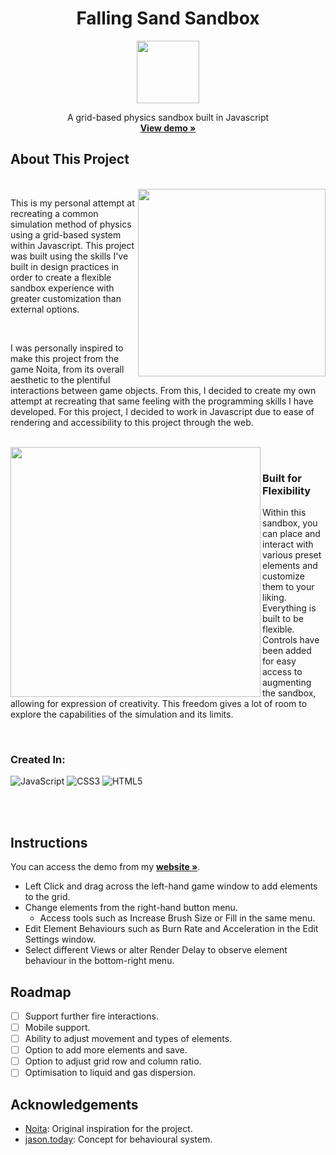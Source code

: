 <div align="center">
  <h1 align="center">Falling Sand Sandbox</h3>
  <a href="https://quaidsage.com/falling-sand-sandbox/falling-sand-sandbox.html" target="_blank">
    <img src="https://github.com/quaidsage/Falling-Sand-Sandbox/assets/126384060/1f2f55a2-09a7-4899-9b9f-9581db951b57" width="100" height="100">
  </a>
  <p align="center">
    A grid-based physics sandbox built in Javascript
    <br />
    <a href="https://quaidsage.com/falling-sand-sandbox/falling-sand-sandbox.html" target="_blank"><strong>View demo »</strong></a>
    <br />
  </p>
</div>

## About This Project

<br>

<img src="https://github.com/quaidsage/Falling-Sand-Sandbox/assets/126384060/07fd90b3-1ba6-4cbc-a3d1-3742e7803863.gif" width="300" height="300" align="right">
<p align="left">
  This is my personal attempt at recreating a common simulation method of physics using a grid-based system within Javascript.
  This project was built using the skills I've built in design practices in order to create a flexible sandbox experience with greater customization than external options.
</p>

<br>

<p>
  I was personally inspired to make this project from the game Noita, from its overall aesthetic to the plentiful interactions between game objects. 
  From this, I decided to create my own attempt at recreating that same feeling with the programming skills I have developed. 
  For this project, I decided to work in Javascript due to ease of rendering and accessibility to this project through the web. 
</p>

<br>

<img src="https://github.com/quaidsage/Falling-Sand-Sandbox/assets/126384060/30f3a435-2e2c-4265-80a3-53e809040201" width="400" height="400" align="left">

<br>

### Built for Flexibility

<p>
  Within this sandbox, you can place and interact with various preset elements and customize them to your liking. Everything is built to be flexible. Controls have been added for easy access to augmenting the sandbox, allowing for expression of creativity. This freedom gives a lot of room to explore the capabilities of the simulation and its limits. 
</p>

<br>

### Created In:
![JavaScript](https://img.shields.io/badge/javascript-%23323330.svg?style=for-the-badge&logo=javascript&logoColor=%23F7DF1E) ![CSS3](https://img.shields.io/badge/css3-%231572B6.svg?style=for-the-badge&logo=css3&logoColor=white) ![HTML5](https://img.shields.io/badge/html5-%23E34F26.svg?style=for-the-badge&logo=html5&logoColor=white)

</br></br>

## Instructions

<p>
  You can access the demo from my <a href="https://quaidsage.com/falling-sand-sandbox/falling-sand-sandbox.html" target="_blank"><strong>website »</strong></a>. 
</p>

  * Left Click and drag across the left-hand game window to add elements to the grid.
  * Change elements from the right-hand button menu.
    * Access tools such as Increase Brush Size or Fill in the same menu.
  * Edit Element Behaviours such as Burn Rate and Acceleration in the Edit Settings window.
  * Select different Views or alter Render Delay to observe element behaviour in the bottom-right menu.

## Roadmap
- [ ] Support further fire interactions.
- [ ] Mobile support.
- [ ] Ability to adjust movement and types of elements.
- [ ] Option to add more elements and save.
- [ ] Option to adjust grid row and column ratio.
- [ ] Optimisation to liquid and gas dispersion.

## Acknowledgements 

  * <a href="https://store.steampowered.com/app/881100/Noita/">Noita</a>: Original inspiration for the project.
  * <a href="https://jason.today/">jason.today</a>: Concept for behavioural system.

